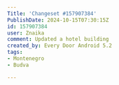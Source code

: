 ```yaml
---
Title: 'Changeset #157907384'
PublishDate: 2024-10-15T07:30:15Z
id: 157907384
user: Znaika
comment: Updated a hotel building
created_by: Every Door Android 5.2
tags:
- Montenegro
- Budva

---
```

